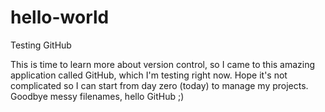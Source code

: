 # hello-world
Testing GitHub

This is time to learn more about version control, so I came to this amazing application called GitHub, which I'm testing right now. Hope it's not complicated so I can start from day zero (today) to manage my projects. Goodbye messy filenames, hello GitHub ;)
